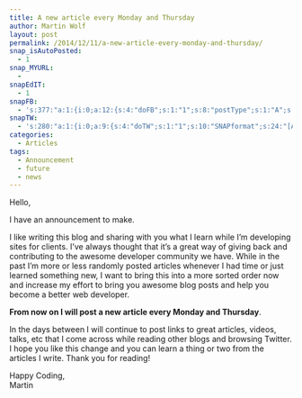 ```yaml
---
title: A new article every Monday and Thursday
author: Martin Wolf
layout: post
permalink: /2014/12/11/a-new-article-every-monday-and-thursday/
snap_isAutoPosted:
  - 1
snap_MYURL:
  - 
snapEdIT:
  - 1
snapFB:
  - 's:377:"a:1:{i:0;a:12:{s:4:"doFB";s:1:"1";s:8:"postType";s:1:"A";s:10:"AttachPost";s:1:"2";s:10:"SNAPformat";s:35:"New post on MartinWolf.org: %TITLE%";s:9:"isAutoImg";s:1:"A";s:8:"imgToUse";s:0:"";s:9:"isAutoURL";s:1:"A";s:8:"urlToUse";s:0:"";s:11:"isPrePosted";s:1:"1";s:8:"isPosted";s:1:"1";s:4:"pgID";s:31:"711305895599362_810214279041856";s:5:"pDate";s:19:"2014-12-11 14:17:10";}}";'
snapTW:
  - 's:280:"a:1:{i:0;a:9:{s:4:"doTW";s:1:"1";s:10:"SNAPformat";s:24:"[Article] %TITLE%: %URL%";s:8:"attchImg";s:1:"0";s:9:"isAutoImg";s:1:"A";s:8:"imgToUse";s:0:"";s:11:"isPrePosted";s:1:"1";s:8:"isPosted";s:1:"1";s:4:"pgID";s:18:"543046863839305729";s:5:"pDate";s:19:"2014-12-11 14:17:16";}}";'
categories:
  - Articles
tags:
  - Announcement
  - future
  - news
---
```

Hello,

I have an announcement to make.

I like writing this blog and sharing with you what I learn while I&#8217;m developing sites for clients. I&#8217;ve always thought that it&#8217;s a great way of giving back and contributing to the awesome developer community we have. While in the past I&#8217;m more or less randomly posted articles whenever I had time or just learned something new, I want to bring this into a more sorted order now and increase my effort to bring you awesome blog posts and help you become a better web developer.

**From now on I will post a new article every Monday and Thursday**.

In the days between I will continue to post links to great articles, videos, talks, etc that I come across while reading other blogs and browsing Twitter.  
I hope you like this change and you can learn a thing or two from the articles I write. Thank you for reading!

Happy Coding,  
Martin